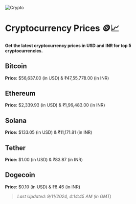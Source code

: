 
![Crypto](https://www.techguide.com.au/wp-content/uploads/2020/11/crypto3.jpeg)

# Cryptocurrency Prices 🪙📈

#### Get the latest cryptocurrency prices in USD and INR for top 5 cryptocurrencies.

## Bitcoin

**Price:** $56,637.00 (in USD) & ₹47,55,778.00 (in INR)

## Ethereum

**Price:** $2,339.93 (in USD) & ₹1,96,483.00 (in INR)

## Solana

**Price:** $133.05 (in USD) & ₹11,171.81 (in INR)

## Tether

**Price:** $1.00 (in USD) & ₹83.87 (in INR)

## Dogecoin

**Price:** $0.10 (in USD) & ₹8.46 (in INR)

> _Last Updated: 9/11/2024, 4:14:45 AM (in GMT)_
